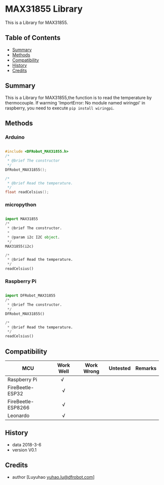 # MAX31855 Library 
This is a Library for MAX31855.

## Table of Contents

* [Summary](#summary)
* [Methods](#methods)
* [Compatibility](#compatibility)
* [History](#history)
* [Credits](#credits)

<snippet>
<content>

## Summary
This is a Library for MAX31855,the function is to read the temperature by thermocouple.
If warming 'ImportError: No module named wiringpi' in raspberry, you need to execute  `pip install wiringpi`.

## Methods

### Arduino
```C++

#include <DFRobot_MAX31855.h>
/*
 * @brief The constructor
 */
DFRobot_MAX31855();

/*
 * @brief Read the temperature.
 */
float readCelsius();
```
### micropython
```python

import MAX31855
/*
 * @brief The constructor.
 *
 * @param i2c I2C object.
 */
MAX31855(i2c)

/*
 * @brief Read the temperature.
 */
readCelsius()
```
### Raspberry Pi
```python

import DFRobot_MAX31855
/*
 * @brief The constructor.
 */
DFRobot_MAX31855()

/*
 * @brief Read the temperature.
 */
readCelsius()
```
## Compatibility

MCU                | Work Well | Work Wrong | Untested  | Remarks
------------------ | :----------: | :----------: | :---------: | -----
Raspberry Pi |      √       |             |            | 
FireBeetle-ESP32 |      √       |             |            | 
FireBeetle-ESP8266 |     √        |             |            | 
Leonardo |     √        |             |            | 

## History

- data 2018-3-6
- version V0.1

## Credits

- author [Luyuhao  <yuhao.lu@dfrobot.com>]


